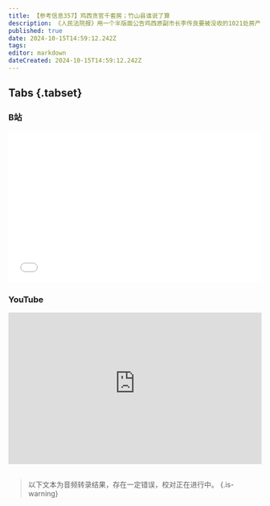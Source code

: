 ```yaml
---
title: 【参考信息357】鸡西贪官千套房；竹山县谁说了算
description: 《人民法院报》用一个半版面公告鸡西原副市长李传良要被没收的1021处房产，他举报过鸡西书记（已判刑），管过保障性安居工程，千套低于大连徐长元的2714套。这也说明官员财产公开技术上不存在难度。节后又来一波反腐小高潮，又见背弃红色基因，这次是江淮汽车集团原董事长安进，贵州面孔也有点儿多。财政部表态“最大力度化债”，城投债又抖起来了。独山天下第一水司楼有人接盘了，湖北竹山作协负责人说自己在竹山说了算。
published: true
date: 2024-10-15T14:59:12.242Z
tags: 
editor: markdown
dateCreated: 2024-10-15T14:59:12.242Z
---
```


## Tabs {.tabset}
### B站
<div style="position: relative; padding: 30% 45%;">
<iframe style="position: absolute; width: 100%; height: 100%; left: 0; top: 0;" src="//player.bilibili.com/player.html?&bvid=BV1Kb2ZYAEMT&page=1&as_wide=1&high_quality=1&danmaku=1&autoplay=0" scrolling="no" border="0" frameborder="no" framespacing="0" allowfullscreen="true"></iframe>
</div>

### YouTube
<div style="position: relative; padding: 30% 45%;">
<iframe style="position: absolute; top: 0; left: 0; width: 100%; height: 100%;" src="https://www.youtube-nocookie.com/embed/YouTubeVID" title="YouTube video player" frameborder="0" allow="accelerometer; autoplay; clipboard-write; encrypted-media; gyroscope; picture-in-picture" allowfullscreen></iframe>
</div>

## 

> 以下文本为音频转录结果，存在一定错误，校对正在进行中。
{.is-warning}


